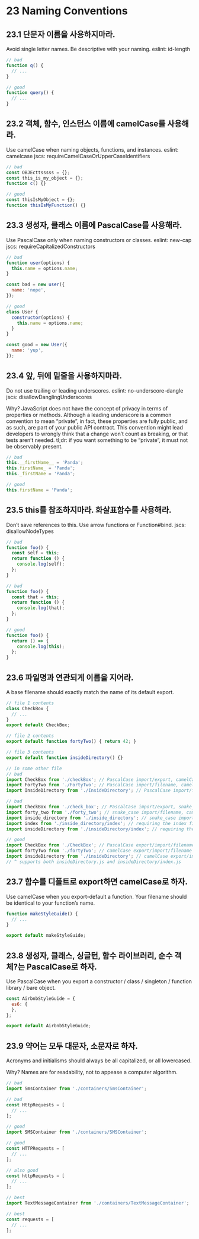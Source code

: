 # 23 Naming Conventions


## 23.1 단문자 이름을 사용하지마라.
Avoid single letter names. Be descriptive with your naming. eslint: id-length
```js
// bad
function q() {
  // ...
}

// good
function query() {
  // ...
}
```

## 23.2 객체, 함수, 인스턴스 이름에 camelCase를 사용해라.
Use camelCase when naming objects, functions, and instances. eslint: camelcase jscs: requireCamelCaseOrUpperCaseIdentifiers
```js
// bad
const OBJEcttsssss = {};
const this_is_my_object = {};
function c() {}

// good
const thisIsMyObject = {};
function thisIsMyFunction() {}
```

## 23.3 생성자, 클래스 이름에 PascalCase를 사용해라.
Use PascalCase only when naming constructors or classes. eslint: new-cap jscs: requireCapitalizedConstructors
```js
// bad
function user(options) {
  this.name = options.name;
}

const bad = new user({
  name: 'nope',
});

// good
class User {
  constructor(options) {
    this.name = options.name;
  }
}

const good = new User({
  name: 'yup',
});
```

## 23.4 앞, 뒤에 밑줄을 사용하지마라.
Do not use trailing or leading underscores. eslint: no-underscore-dangle jscs: disallowDanglingUnderscores

Why? JavaScript does not have the concept of privacy in terms of properties or methods. Although a leading underscore is a common convention to mean “private”, in fact, these properties are fully public, and as such, are part of your public API contract. This convention might lead developers to wrongly think that a change won’t count as breaking, or that tests aren’t needed. tl;dr: if you want something to be “private”, it must not be observably present.
```js
// bad
this.__firstName__ = 'Panda';
this.firstName_ = 'Panda';
this._firstName = 'Panda';

// good
this.firstName = 'Panda';
```

## 23.5 this를 참조하지마라. 화살표함수를 사용해라.
Don’t save references to this. Use arrow functions or Function#bind. jscs: disallowNodeTypes
```js
// bad
function foo() {
  const self = this;
  return function () {
    console.log(self);
  };
}

// bad
function foo() {
  const that = this;
  return function () {
    console.log(that);
  };
}

// good
function foo() {
  return () => {
    console.log(this);
  };
}
```

## 23.6 파일명과 연관되게 이름을 지어라.
A base filename should exactly match the name of its default export.
```js
// file 1 contents
class CheckBox {
  // ...
}
export default CheckBox;

// file 2 contents
export default function fortyTwo() { return 42; }

// file 3 contents
export default function insideDirectory() {}

// in some other file
// bad
import CheckBox from './checkBox'; // PascalCase import/export, camelCase filename
import FortyTwo from './FortyTwo'; // PascalCase import/filename, camelCase export
import InsideDirectory from './InsideDirectory'; // PascalCase import/filename, camelCase export

// bad
import CheckBox from './check_box'; // PascalCase import/export, snake_case filename
import forty_two from './forty_two'; // snake_case import/filename, camelCase export
import inside_directory from './inside_directory'; // snake_case import, camelCase export
import index from './inside_directory/index'; // requiring the index file explicitly
import insideDirectory from './insideDirectory/index'; // requiring the index file explicitly

// good
import CheckBox from './CheckBox'; // PascalCase export/import/filename
import fortyTwo from './fortyTwo'; // camelCase export/import/filename
import insideDirectory from './insideDirectory'; // camelCase export/import/directory name/implicit "index"
// ^ supports both insideDirectory.js and insideDirectory/index.js
```

## 23.7 함수를 디폴트로 export하면 camelCase로 하자.
Use camelCase when you export-default a function. Your filename should be identical to your function’s name.
```js
function makeStyleGuide() {
  // ...
}

export default makeStyleGuide;
```

## 23.8 생성자, 클래스, 싱글턴, 함수 라이브러리, 순수 객체?는 PascalCase로 하자.
Use PascalCase when you export a constructor / class / singleton / function library / bare object.
```js
const AirbnbStyleGuide = {
  es6: {
  },
};

export default AirbnbStyleGuide;
```

## 23.9 약어는 모두 대문자, 소문자로 하자.
Acronyms and initialisms should always be all capitalized, or all lowercased.

Why? Names are for readability, not to appease a computer algorithm.
```js
// bad
import SmsContainer from './containers/SmsContainer';

// bad
const HttpRequests = [
  // ...
];

// good
import SMSContainer from './containers/SMSContainer';

// good
const HTTPRequests = [
  // ...
];

// also good
const httpRequests = [
  // ...
];

// best
import TextMessageContainer from './containers/TextMessageContainer';

// best
const requests = [
  // ...
];
```
